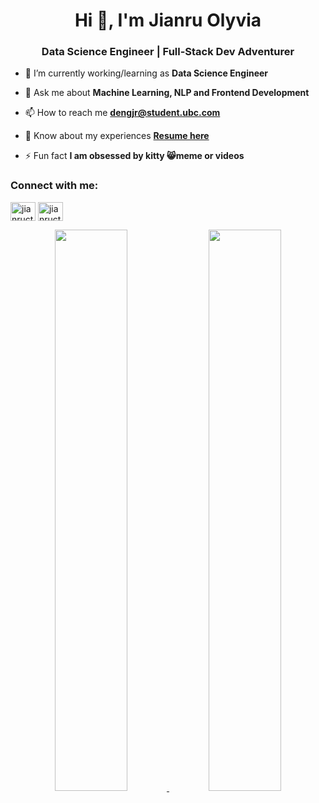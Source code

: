 
<!--
**jianructose/jianructose** is a ✨ _special_ ✨ repository because its `README.md` (this file) appears on your GitHub profile.

Here are some ideas to get you started:

- 🔭 I’m currently working on ...
- 🌱 I’m currently learning ...
- 👯 I’m looking to collaborate on ...
- 🤔 I’m looking for help with ...
- 💬 Ask me about ...
- 📫 How to reach me: ...
- 😄 Pronouns: ...
- ⚡ Fun fact: ...
-->


<h1 align="center">Hi 👋, I'm Jianru Olyvia</h1>
<h3 align="center">Data Science Engineer | Full-Stack Dev Adventurer</h3>

- 🌱 I’m currently working/learning as **Data Science Engineer**

- 💬 Ask me about **Machine Learning, NLP and Frontend Development**

- 📫 How to reach me **dengjr@student.ubc.com**

- 📄 Know about my experiences [**Resume here**](tbd)

- ⚡ Fun fact **I am obsessed by kitty 😸meme or videos**

<h3 align="left">Connect with me:</h3>
<p align="left">
<a href="https://twitter.com/deng_olyvia" target="blank"><img align="center" src="https://cdn.jsdelivr.net/npm/simple-icons@3.0.1/icons/twitter.svg" alt="jianructose" height="30" width="40" /></a>
<a href="https://linkedin.com/in/jianructose" target="blank"><img align="center" src="https://cdn.jsdelivr.net/npm/simple-icons@3.0.1/icons/linkedin.svg" alt="jianructose" height="30" width="40" /></a>
</p>

<p align="center">
<a href="https://github-readme-stats.vercel.app/api?username=jianructose&count_private=true&show_icons=true&include_all_commits=false&hide_border=true&hide_title=true">
  <img width="48%"  src="https://github-readme-stats.vercel.app/api?username=jianructose&count_private=true&show_icons=true&include_all_commits=false&hide_border=true&hide_title=true" />
</a>
<a href="https://github-readme-streak-stats.herokuapp.com/?user=jianructose&hide_border=true">
  <img width="48%"  src="https://github-readme-streak-stats.herokuapp.com/?user=jianructose&hide_border=true" />
</a>
</p>


<!--1. 📔 Created new repository [jianructose/git-drawing](https://github.com/jianructose/git-drawing)
2. 🎉 Merged PR [#8](https://github.com/ubcdsc/awesome-ubc-profile-readme/pull/8) in [ubcdsc/awesome-ubc-profile-readme](https://github.com/ubcdsc/awesome-ubc-profile-readme)
3. 🎉 Merged PR [#7](https://github.com/ubcdsc/awesome-ubc-profile-readme/pull/7) in [ubcdsc/awesome-ubc-profile-readme](https://github.com/ubcdsc/awesome-ubc-profile-readme)
4. 👍 Approved [#7](https://github.com/ubcdsc/awesome-ubc-profile-readme/pull/7#pullrequestreview-880935515) in [ubcdsc/awesome-ubc-profile-readme](https://github.com/ubcdsc/awesome-ubc-profile-readme)
5. 👍 Approved [#7](https://github.com/ubcdsc/awesome-ubc-profile-readme/pull/7#pullrequestreview-880935458) in [ubcdsc/awesome-ubc-profile-readme](https://github.com/ubcdsc/awesome-ubc-profile-readme)-->
<!--RECENT_ACTIVITY:end-->

<!--![Alt Text](https://github.com/gagan3012/gagan3012/blob/output/github-contribution-grid-snake.gif)

<!--![Metrics](https://github.com/gagan3012/gagan3012/blob/main/github-metrics.svg)-->
